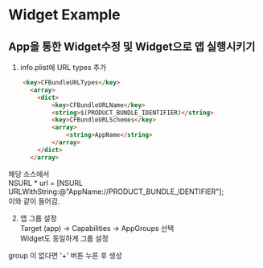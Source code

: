 # Widget Example
## App을 통한 Widget수정 및 Widget으로 앱 실행시키기


1. info.plist에 URL types 추가<br />
```html
	<key>CFBundleURLTypes</key>
	  <array>
	    <dict>
	        <key>CFBundleURLName</key>
	        <string>$(PRODUCT_BUNDLE_IDENTIFIER)</string>
	        <key>CFBundleURLSchemes</key>
	        <array>
	            <string>AppName</string>
	        </array>
	    </dict>
	  </array>
```
해당 소스에서 <br />
NSURL * url = [NSURL URLWithString:@"AppName://PRODUCT_BUNDLE_IDENTIFIER"]; <br />
이와 같이 들어감.
<br />

2. 앱 그룹 설정 <br />
Target (app) -> Capabilities -> AppGroups 선택 <br />
Widget도 동일하게 그룹 설정 <br />

group 이 없다면 '+' 버튼 누른 후 생성 
